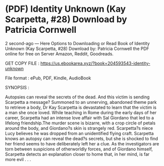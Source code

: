 # (PDF) Identity Unknown (Kay Scarpetta, #28) Download by Patricia Cornwell

2 second-ago — Here Options to Downloading or Read Book of Identity Unknown (Kay Scarpetta, #28) Download by: Patricia Cornwell the PDF online for free on Server Amazon, Reddit, Goodreads.

GET COPY FILE : https://us.ebookarea.xyz/?book=204593543-identity-unknown

File format : ePub, PDF, Kindle, AudioBook

SYNOPSIS :

Autopsies can reveal the secrets of the dead. And this victim is sending Scarpetta a message? Summoned to an unnerving, abandoned theme park to retrieve a body, Dr Kay Scarpetta is devastated to learn that the victim is a man she once loved. While teaching in Rome during the early days of her career, Scarpetta had an intense love affair with Sal Giordano that led to a lifelong friendship.The murder scene is bizarre, with a crop circle of petals around the body, and Giordano?s skin is strangely red. Scarpetta?s niece Lucy believes he was dropped from an unidentified flying craft. Scarpetta knows an autopsy can reveal the dead?s secrets, but she is shocked to find her friend seems to have deliberately left her a clue. As the investigators are torn between suspicions of otherworldly forces, and of Giordano himself, Scarpetta detects an explanation closer to home that, in her mind, is far more evil . . .

